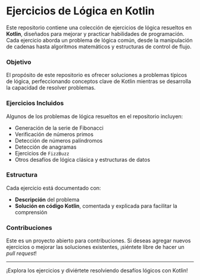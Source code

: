 # Ejercicios de Lógica en Kotlin

Este repositorio contiene una colección de ejercicios de lógica resueltos en **Kotlin**, diseñados para mejorar y practicar habilidades de programación. Cada ejercicio aborda un problema de lógica común, desde la manipulación de cadenas hasta algoritmos matemáticos y estructuras de control de flujo.

### Objetivo
El propósito de este repositorio es ofrecer soluciones a problemas típicos de lógica, perfeccionando conceptos clave de Kotlin mientras se desarrolla la capacidad de resolver problemas.

### Ejercicios Incluidos
Algunos de los problemas de lógica resueltos en el repositorio incluyen:
- Generación de la serie de Fibonacci
- Verificación de números primos
- Detección de números palíndromos
- Detección de anagramas
- Ejercicios de `FizzBuzz`
- Otros desafíos de lógica clásica y estructuras de datos

### Estructura
Cada ejercicio está documentado con:
- **Descripción** del problema
- **Solución en código Kotlin**, comentada y explicada para facilitar la comprensión

### Contribuciones
Este es un proyecto abierto para contribuciones. Si deseas agregar nuevos ejercicios o mejorar las soluciones existentes, ¡siéntete libre de hacer un *pull request*!

---

¡Explora los ejercicios y diviértete resolviendo desafíos lógicos con Kotlin!
